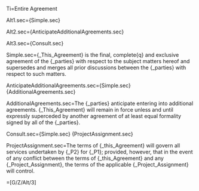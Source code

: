 Ti=Entire Agreement

Alt1.sec={Simple.sec}

Alt2.sec={AnticipateAdditionalAgreements.sec}

Alt3.sec={Consult.sec}

Simple.sec={_This_Agreement} is the final, complete{q} and exclusive agreement of the {_parties} with respect to the subject matters hereof and supersedes and merges all prior discussions between the {_parties} with respect to such matters.

AnticipateAdditionalAgreements.sec={Simple.sec} {AdditionalAgreements.sec}

AdditionalAgreements.sec=The {_parties} anticipate entering into additional agreements.  {_This_Agreement} will remain in force unless and until expressly superceded by another agreement of at least equal formality signed by all of the {_parties}.

Consult.sec={Simple.sec} {ProjectAssignment.sec}

ProjectAssignment.sec=The terms of {_this_Agreement} will govern all services undertaken by {_P2} for {_P1}; provided, however, that in the event of any conflict between the terms of {_this_Agreement} and any {_Project_Assignment}, the terms of the applicable {_Project_Assignment} will control.

=[G/Z/Alt/3]
